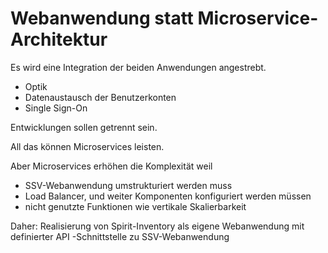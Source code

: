 Webanwendung statt Microservice-Architektur
===========================================

Es wird eine Integration der beiden Anwendungen angestrebt.
- Optik
- Datenaustausch der Benutzerkonten 
- Single Sign-On

Entwicklungen sollen getrennt sein. 

All das können Microservices leisten.

Aber Microservices erhöhen die Komplexität weil
- SSV-Webanwendung umstrukturiert werden muss
- Load Balancer, und weiter Komponenten konfiguriert werden müssen
- nicht genutzte Funktionen wie vertikale Skalierbarkeit


Daher:
Realisierung von Spirit-Inventory als eigene Webanwendung mit definierter API -Schnittstelle zu SSV-Webanwendung